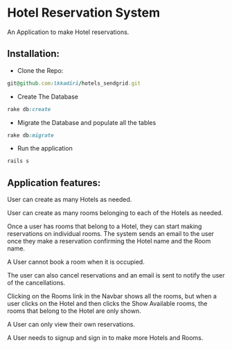 # Hotel Reservation System


An Application to make Hotel reservations.

## Installation:

* Clone the Repo:
```ruby
git@github.com:lkkadiri/hotels_sendgrid.git
```

* Create The Database
```ruby
rake db:create
```

* Migrate the Database and populate all the tables
```ruby
rake db:migrate
```
* Run the application
```ruby
rails s
```

## Application features:

User can create as many Hotels as needed.

User can create as many rooms belonging to each of the Hotels as needed.

Once a user has rooms that belong to a Hotel, they can start making reservations on individual rooms. The system sends an email to the user once they make a reservation confirming the Hotel name and the Room name.

A User cannot book a room when it is occupied.

The user can also cancel reservations and an email is sent to notify the user of the cancellations.

Clicking on the Rooms link in the Navbar shows all the rooms, but when a user clicks on the Hotel and then clicks the Show Available rooms, the rooms that belong to the Hotel are only shown.

A User can only view their own reservations.

A User needs to signup and sign in to make more Hotels and Rooms.